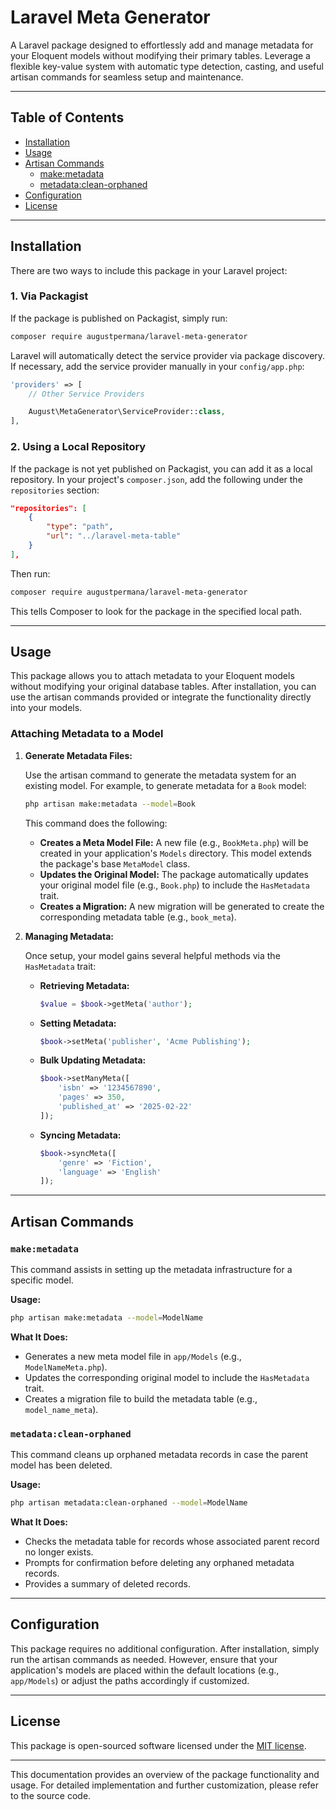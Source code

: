 # Laravel Meta Generator

A Laravel package designed to effortlessly add and manage metadata for your Eloquent models without modifying their primary tables. Leverage a flexible key-value system with automatic type detection, casting, and useful artisan commands for seamless setup and maintenance.

---

## Table of Contents

- [Installation](#installation)
- [Usage](#usage)
- [Artisan Commands](#artisan-commands)
  - [make:metadata](#makemetadata)
  - [metadata:clean-orphaned](#metadataclean-orphaned)
- [Configuration](#configuration)
- [License](#license)

---

## Installation

There are two ways to include this package in your Laravel project:

### 1. Via Packagist

If the package is published on Packagist, simply run:

```bash
composer require augustpermana/laravel-meta-generator
```

Laravel will automatically detect the service provider via package discovery. If necessary, add the service provider manually in your `config/app.php`:

```php
'providers' => [
    // Other Service Providers

    August\MetaGenerator\ServiceProvider::class,
],
```

### 2. Using a Local Repository

If the package is not yet published on Packagist, you can add it as a local repository. In your project's `composer.json`, add the following under the `repositories` section:

```json
"repositories": [
    {
        "type": "path",
        "url": "../laravel-meta-table"
    }
],
```

Then run:

```bash
composer require augustpermana/laravel-meta-generator
```

This tells Composer to look for the package in the specified local path.

---

## Usage

This package allows you to attach metadata to your Eloquent models without modifying your original database tables. After installation, you can use the artisan commands provided or integrate the functionality directly into your models.

### Attaching Metadata to a Model

1. **Generate Metadata Files:**

   Use the artisan command to generate the metadata system for an existing model. For example, to generate metadata for a `Book` model:

   ```bash
   php artisan make:metadata --model=Book
   ```

   This command does the following:
   - **Creates a Meta Model File:** A new file (e.g., `BookMeta.php`) will be created in your application's `Models` directory. This model extends the package's base `MetaModel` class.
   - **Updates the Original Model:** The package automatically updates your original model file (e.g., `Book.php`) to include the `HasMetadata` trait.
   - **Creates a Migration:** A new migration will be generated to create the corresponding metadata table (e.g., `book_meta`).

2. **Managing Metadata:**

   Once setup, your model gains several helpful methods via the `HasMetadata` trait:
   
   - **Retrieving Metadata:**
     ```php
     $value = $book->getMeta('author');
     ```
   
   - **Setting Metadata:**
     ```php
     $book->setMeta('publisher', 'Acme Publishing');
     ```

   - **Bulk Updating Metadata:**
     ```php
     $book->setManyMeta([
         'isbn' => '1234567890',
         'pages' => 350,
         'published_at' => '2025-02-22'
     ]);
     ```

   - **Syncing Metadata:**
     ```php
     $book->syncMeta([
         'genre' => 'Fiction',
         'language' => 'English'
     ]);
     ```

---

## Artisan Commands

### `make:metadata`

This command assists in setting up the metadata infrastructure for a specific model.

**Usage:**

```bash
php artisan make:metadata --model=ModelName
```

**What It Does:**

- Generates a new meta model file in `app/Models` (e.g., `ModelNameMeta.php`).
- Updates the corresponding original model to include the `HasMetadata` trait.
- Creates a migration file to build the metadata table (e.g., `model_name_meta`).

### `metadata:clean-orphaned`

This command cleans up orphaned metadata records in case the parent model has been deleted.

**Usage:**

```bash
php artisan metadata:clean-orphaned --model=ModelName
```

**What It Does:**

- Checks the metadata table for records whose associated parent record no longer exists.
- Prompts for confirmation before deleting any orphaned metadata records.
- Provides a summary of deleted records.

---

## Configuration

This package requires no additional configuration. After installation, simply run the artisan commands as needed. However, ensure that your application's models are placed within the default locations (e.g., `app/Models`) or adjust the paths accordingly if customized.

---

## License

This package is open-sourced software licensed under the [MIT license](LICENSE).

---

This documentation provides an overview of the package functionality and usage. For detailed implementation and further customization, please refer to the source code.
